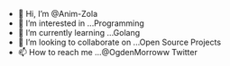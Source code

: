 - 👋 Hi, I’m @Anim-Zola
- 👀 I’m interested in ...Programming
- 🌱 I’m currently learning ...Golang
- 💞️ I’m looking to collaborate on ...Open Source Projects
- 📫 How to reach me ...@OgdenMorroww Twitter

<!---
Anim-Zola/Anim-Zola is a ✨ special ✨ repository because its `README.md` (this file) appears on your GitHub profile.
You can click the Preview link to take a look at your changes.
--->
